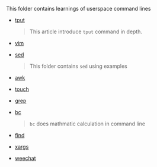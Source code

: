 This folder contains learnings of userspace command lines

- [tput](./tput.md)

    > This article introduce `tput` command in depth.

- [vim](./vim/Readme.md)

- [sed](./sed)

    > This folder contains `sed` using examples

- [awk](./awk.md)

- [touch](touch.md)

- [grep](./grep.md)

- [bc](./bc.md)

   > `bc` does mathmatic calculation in command line

- [find](./find.md)

- [xargs](./xargs.md)

- [weechat](./weechat.md)

